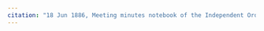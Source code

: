 ```yaml
---
citation: "18 Jun 1886, Meeting minutes notebook of the Independent Order of Good Templars, High Bridge Lodge No. 296, Tompkins County History Center, Ithaca NY."
---
```




